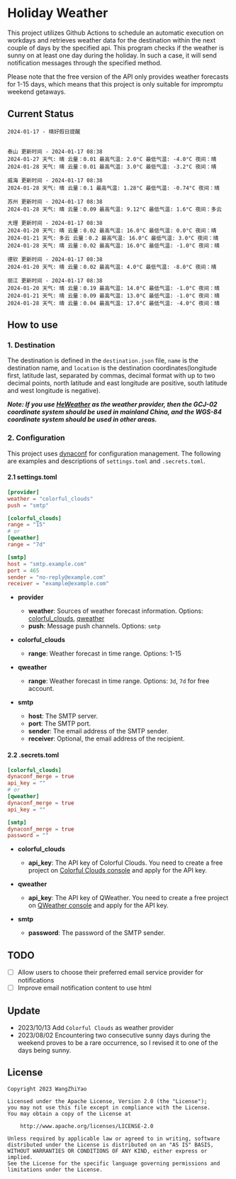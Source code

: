 # Holiday Weather

This project utilizes Github Actions to schedule an automatic execution on workdays and retrieves weather data for the destination within the next couple of days by the  specified api.
This program checks if the weather is sunny on at least one day during the holiday. In such a case, it will send notification messages through the specified method.

Please note that the free version of the API only provides weather forecasts for 1-15 days, which means that this project is only suitable for impromptu weekend getaways.

## Current Status

```
2024-01-17 - 晴好假日提醒


泰山 更新时间 - 2024-01-17 08:38
2024-01-27 天气: 晴 云量：0.01 最高气温: 2.0°C 最低气温: -4.0°C 夜间：晴
2024-01-28 天气: 晴 云量：0.01 最高气温: 3.0°C 最低气温: -3.2°C 夜间：晴

威海 更新时间 - 2024-01-17 08:38
2024-01-28 天气: 晴 云量：0.1 最高气温: 1.28°C 最低气温: -0.74°C 夜间：晴

苏州 更新时间 - 2024-01-17 08:38
2024-01-28 天气: 晴 云量：0.09 最高气温: 9.12°C 最低气温: 1.6°C 夜间：多云

大理 更新时间 - 2024-01-17 08:38
2024-01-20 天气: 晴 云量：0.02 最高气温: 16.0°C 最低气温: 0.0°C 夜间：晴
2024-01-21 天气: 多云 云量：0.2 最高气温: 16.0°C 最低气温: 3.0°C 夜间：晴
2024-01-28 天气: 晴 云量：0.02 最高气温: 16.0°C 最低气温: -1.0°C 夜间：晴

德钦 更新时间 - 2024-01-17 08:38
2024-01-20 天气: 晴 云量：0.02 最高气温: 4.0°C 最低气温: -8.0°C 夜间：晴

丽江 更新时间 - 2024-01-17 08:38
2024-01-20 天气: 晴 云量：0.19 最高气温: 14.0°C 最低气温: -1.0°C 夜间：晴
2024-01-21 天气: 晴 云量：0.09 最高气温: 13.0°C 最低气温: -1.0°C 夜间：晴
2024-01-28 天气: 晴 云量：0.04 最高气温: 17.0°C 最低气温: -4.0°C 夜间：晴

```

## How to use

### 1. Destination

The destination is defined in the `destination.json` file, `name` is the destination name, and `location` is the destination coordinates(longitude first, latitude last, separated by commas, decimal format with up to two decimal points, north latitude and east longitude are positive, south latitude and west longitude is negative).

***Note: If you use [HeWeather](https://dev.qweather.com/docs/) as the weather provider, then the GCJ-02 coordinate system should be used in mainland China, and the WGS-84 coordinate system should be used in other areas.***

### 2. Configuration

This project uses [dynaconf](https://github.com/dynaconf/dynaconf) for configuration management. The following are examples and descriptions of `settings.toml`  and `.secrets.toml`.

#### 2.1 settings.toml

```toml
[provider]
weather = "colorful_clouds"
push = "smtp"

[colorful_clouds]
range = "15"
# or
[qweather]
range = "7d"

[smtp]
host = "smtp.example.com"
port = 465
sender = "no-reply@example.com"
receiver = "example@example.com"
```
- **provider**
  - **weather**: Sources of weather forecast information. Options: [colorful_clouds](https://docs.caiyunapp.com/docs/daily), [qweather](https://dev.qweather.com/docs/api/weather/weather-daily-forecast/)
  - **push**: Message push channels. Options: `smtp`

- **colorful_clouds**
  - **range**:  Weather forecast in time range. Options: 1-15

- **qweather**
  - **range**: Weather forecast in time range. Options: `3d`, `7d` for free account.

- **smtp**
  - **host**: The SMTP server.
  - **port**: The SMTP port.
  - **sender**: The email address of the SMTP sender.
  - **receiver**: Optional, the email address of the recipient.

#### 2.2 .secrets.toml

```toml
[colorful_clouds]
dynaconf_merge = true
api_key = ""
# or
[qweather]
dynaconf_merge = true
api_key = ""

[smtp]
dynaconf_merge = true
password = ""
```

- **colorful_clouds**
  - **api_key**:  The API key of Colorful Clouds. You need to create a free project on [Colorful Clouds console](https://platform.caiyunapp.com/dashboard/index) and apply for the API key.

- **qweather**
  - **api_key**: The API key of QWeather. You need to create a free project on [QWeather console](https://console.qweather.com/#/console) and apply for the API key.

- **smtp**
  - **password**: The password of the SMTP sender.


## TODO

- [ ] Allow users to choose their preferred email service provider for notifications
- [ ] Improve email notification content to use html

## Update
- 2023/10/13 Add `Colorful Clouds` as weather provider 
- 2023/08/02 Encountering two consecutive sunny days during the weekend proves to be a rare occurrence, so I revised it to one of the days being sunny.

## License

    Copyright 2023 WangZhiYao
    
    Licensed under the Apache License, Version 2.0 (the "License");
    you may not use this file except in compliance with the License.
    You may obtain a copy of the License at
    
        http://www.apache.org/licenses/LICENSE-2.0
    
    Unless required by applicable law or agreed to in writing, software
    distributed under the License is distributed on an "AS IS" BASIS,
    WITHOUT WARRANTIES OR CONDITIONS OF ANY KIND, either express or implied.
    See the License for the specific language governing permissions and
    limitations under the License.
